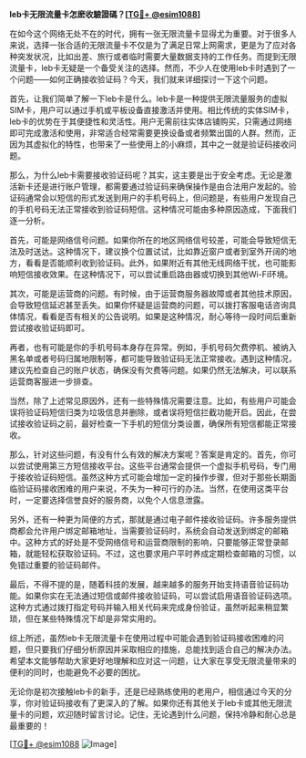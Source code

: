 **leb卡无限流量卡怎麽收驗證碼？[[TG💪+ @esim1088](https://t.me/s/esim1088)]**

在如今这个网络无处不在的时代，拥有一张无限流量卡显得尤为重要。对于很多人来说，选择一张合适的无限流量卡不仅是为了满足日常上网需求，更是为了应对各种突发状况，比如出差、旅行或者临时需要大量数据支持的工作任务。而提到无限流量卡，leb卡无疑是一个备受关注的选择。然而，不少人在使用leb卡时遇到了一个问题——如何正确接收验证码？今天，我们就来详细探讨一下这个问题。

首先，让我们简单了解一下leb卡是什么。leb卡是一种提供无限流量服务的虚拟SIM卡，用户可以通过手机或平板设备直接激活并使用。相比传统的实体SIM卡，leb卡的优势在于其便捷性和灵活性。用户无需前往实体店铺购买，只需通过网络即可完成激活和使用，非常适合经常需要更换设备或者频繁出国的人群。然而，正因为其虚拟化的特性，也带来了一些使用上的小麻烦，其中之一就是验证码接收问题。

那么，为什么leb卡需要接收验证码呢？其实，这主要是出于安全考虑。无论是激活新卡还是进行账户管理，都需要通过验证码来确保操作是由合法用户发起的。验证码通常会以短信的形式发送到用户的手机号码上，但问题是，有些用户发现自己的手机号码无法正常接收到验证码短信。这种情况可能由多种原因造成，下面我们逐一分析。

首先，可能是网络信号问题。如果你所在的地区网络信号较差，可能会导致短信无法及时送达。这种情况下，建议换个位置试试，比如靠近窗户或者到室外开阔的地方，看看是否能顺利收到验证码。此外，如果附近有其他无线网络干扰，也可能影响短信接收效果。在这种情况下，可以尝试重启路由器或切换到其他Wi-Fi环境。

其次，可能是运营商的问题。有时候，由于运营商服务器故障或者其他技术原因，会导致短信延迟甚至丢失。如果你怀疑是运营商的问题，可以拨打客服电话咨询具体情况，看看是否有相关的公告说明。如果是这种情况，耐心等待一段时间后重新尝试接收验证码即可。

再者，也有可能是你的手机号码本身存在异常。例如，手机号码欠费停机、被纳入黑名单或者号码归属地限制等，都可能导致验证码无法正常接收。遇到这种情况，建议先检查自己的账户状态，确保没有欠费等问题。如果仍然无法解决，可以联系运营商客服进一步排查。

当然，除了上述常见原因外，还有一些特殊情况需要注意。比如，有些用户可能会误将验证码短信归类为垃圾信息并删除，或者误将短信拦截功能开启。因此，在尝试接收验证码之前，最好检查一下手机的短信分类设置，确保所有短信都能正常接收。

那么，针对这些问题，有没有什么有效的解决方案呢？答案是肯定的。首先，你可以尝试使用第三方短信接收平台。这些平台通常会提供一个虚拟手机号码，专门用于接收验证码短信。虽然这种方式可能会增加一定的操作步骤，但对于那些长期面临验证码接收困难的用户来说，不失为一种可行的办法。当然，在使用这类平台时，一定要选择信誉良好的服务商，以免个人信息泄露。

另外，还有一种更为简便的方式，那就是通过电子邮件接收验证码。许多服务提供商都会允许用户绑定邮箱地址，当需要验证码时，系统会自动发送到绑定的邮箱中。这种方式的好处是不受网络信号和运营商限制的影响，只要能够正常登录邮箱，就能轻松获取验证码。不过，这也要求用户平时养成定期检查邮箱的习惯，以免错过重要的验证码邮件。

最后，不得不提的是，随着科技的发展，越来越多的服务开始支持语音验证码功能。如果你实在无法通过短信或邮件接收验证码，可以尝试启用语音验证码选项。这种方式通过拨打指定号码并输入相关代码来完成身份验证，虽然听起来稍显繁琐，但在某些特殊情况下却是非常实用的。

综上所述，虽然leb卡无限流量卡在使用过程中可能会遇到验证码接收困难的问题，但只要我们仔细分析原因并采取相应的措施，总能找到适合自己的解决办法。希望本文能够帮助大家更好地理解和应对这一问题，让大家在享受无限流量带来的便利的同时，也能避免不必要的困扰。

无论你是初次接触leb卡的新手，还是已经熟练使用的老用户，相信通过今天的分享，你对验证码接收有了更深入的了解。如果你还有其他关于leb卡或其他无限流量卡的问题，欢迎随时留言讨论。记住，无论遇到什么问题，保持冷静和耐心总是最重要的！

[[TG💪+ @esim1088](https://t.me/s/esim1088) ![Image](https://i.postimg.cc/4NQfJmqS/Snipaste-2025-05-13-00-14-12.png)]